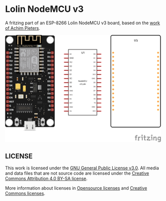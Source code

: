 # Lolin NodeMCU v3
A fritzing part of an ESP-8266 Lolin NodeMCU v3 board, based on the [work of Achim Pieters](https://github.com/AchimPieters/Fritzing-Custom-Parts).

![NodeMCU](NodeMCU-v3.png)

## LICENSE

This work is licensed under the [GNU General Public License v3.0](../LICENSE-GPLV30). All media and data files that are not source code are licensed under the [Creative Commons Attribution 4.0 BY-SA license](../LICENSE-CCBYSA40).

More information about licenses in [Opensource licenses](https://opensource.org/licenses/) and [Creative Commons licenses](https://creativecommons.org/licenses/).

